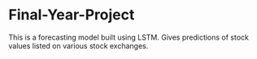 # Final-Year-Project
This is a forecasting model built using LSTM.
Gives predictions of stock values listed on various stock exchanges.
